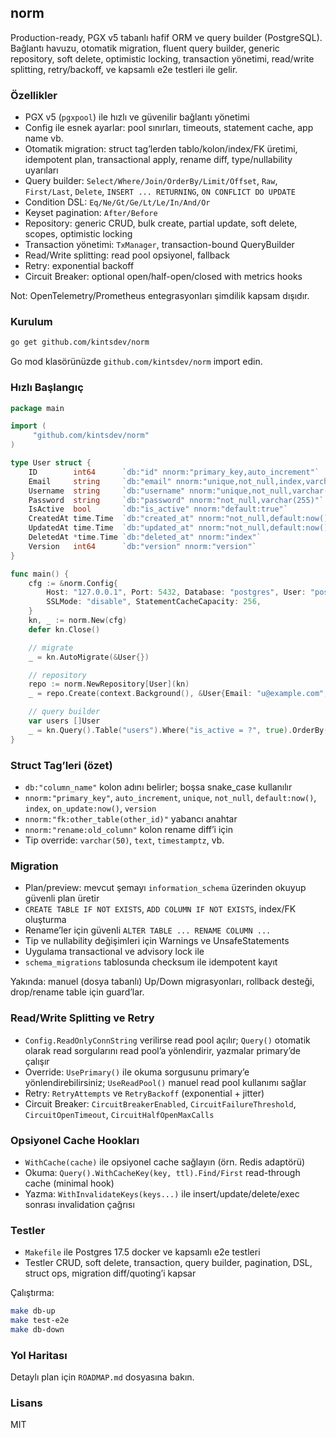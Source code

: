 ## norm

Production-ready, PGX v5 tabanlı hafif ORM ve query builder (PostgreSQL). Bağlantı havuzu, otomatik migration, fluent query builder, generic repository, soft delete, optimistic locking, transaction yönetimi, read/write splitting, retry/backoff, ve kapsamlı e2e testleri ile gelir.

### Özellikler

- PGX v5 (`pgxpool`) ile hızlı ve güvenilir bağlantı yönetimi
- Config ile esnek ayarlar: pool sınırları, timeouts, statement cache, app name vb.
- Otomatik migration: struct tag’lerden tablo/kolon/index/FK üretimi, idempotent plan, transactional apply, rename diff, type/nullability uyarıları
- Query builder: `Select/Where/Join/OrderBy/Limit/Offset`, `Raw`, `First/Last`, `Delete`, `INSERT ... RETURNING`, `ON CONFLICT DO UPDATE`
- Condition DSL: `Eq/Ne/Gt/Ge/Lt/Le/In/And/Or`
- Keyset pagination: `After/Before`
- Repository: generic CRUD, bulk create, partial update, soft delete, scopes, optimistic locking
- Transaction yönetimi: `TxManager`, transaction-bound QueryBuilder
- Read/Write splitting: read pool opsiyonel, fallback
- Retry: exponential backoff
- Circuit Breaker: optional open/half-open/closed with metrics hooks

Not: OpenTelemetry/Prometheus entegrasyonları şimdilik kapsam dışıdır.

### Kurulum

```bash
go get github.com/kintsdev/norm
```

Go mod klasörünüzde `github.com/kintsdev/norm` import edin.

### Hızlı Başlangıç

```go
package main

import (
     "github.com/kintsdev/norm"
)

type User struct {
    ID        int64      `db:"id" nnorm:"primary_key,auto_increment"`
    Email     string     `db:"email" nnorm:"unique,not_null,index,varchar(255)"`
    Username  string     `db:"username" nnorm:"unique,not_null,varchar(50)"`
    Password  string     `db:"password" nnorm:"not_null,varchar(255)"`
    IsActive  bool       `db:"is_active" nnorm:"default:true"`
    CreatedAt time.Time  `db:"created_at" nnorm:"not_null,default:now()"`
    UpdatedAt time.Time  `db:"updated_at" nnorm:"not_null,default:now(),on_update:now()"`
    DeletedAt *time.Time `db:"deleted_at" nnorm:"index"`
    Version   int64      `db:"version" nnorm:"version"`
}

func main() {
    cfg := &norm.Config{
        Host: "127.0.0.1", Port: 5432, Database: "postgres", User: "postgres", Password: "postgres",
        SSLMode: "disable", StatementCacheCapacity: 256,
    }
    kn, _ := norm.New(cfg)
    defer kn.Close()

    // migrate
    _ = kn.AutoMigrate(&User{})

    // repository
    repo := norm.NewRepository[User](kn)
    _ = repo.Create(context.Background(), &User{Email: "u@example.com", Username: "u", Password: "x"})

    // query builder
    var users []User
    _ = kn.Query().Table("users").Where("is_active = ?", true).OrderBy("id ASC").Limit(10).Find(context.Background(), &users)
}
```

### Struct Tag’leri (özet)

- `db:"column_name"` kolon adını belirler; boşsa snake_case kullanılır
- `nnorm:"primary_key"`, `auto_increment`, `unique`, `not_null`, `default:now()`, `index`, `on_update:now()`, `version`
- `nnorm:"fk:other_table(other_id)"` yabancı anahtar
- `nnorm:"rename:old_column"` kolon rename diff’i için
- Tip override: `varchar(50)`, `text`, `timestamptz`, vb.

### Migration

- Plan/preview: mevcut şemayı `information_schema` üzerinden okuyup güvenli plan üretir
- `CREATE TABLE IF NOT EXISTS`, `ADD COLUMN IF NOT EXISTS`, index/FK oluşturma
- Rename’ler için güvenli `ALTER TABLE ... RENAME COLUMN ...`
- Tip ve nullability değişimleri için Warnings ve UnsafeStatements
- Uygulama transactional ve advisory lock ile
- `schema_migrations` tablosunda checksum ile idempotent kayıt

Yakında: manuel (dosya tabanlı) Up/Down migrasyonları, rollback desteği, drop/rename table için guard’lar.

### Read/Write Splitting ve Retry

- `Config.ReadOnlyConnString` verilirse read pool açılır; `Query()` otomatik olarak read sorgularını read pool’a yönlendirir, yazmalar primary’de çalışır
- Override: `UsePrimary()` ile okuma sorgusunu primary’e yönlendirebilirsiniz; `UseReadPool()` manuel read pool kullanımı sağlar
- Retry: `RetryAttempts` ve `RetryBackoff` (exponential + jitter)
- Circuit Breaker: `CircuitBreakerEnabled`, `CircuitFailureThreshold`, `CircuitOpenTimeout`, `CircuitHalfOpenMaxCalls`

### Opsiyonel Cache Hookları

- `WithCache(cache)` ile opsiyonel cache sağlayın (örn. Redis adaptörü)
- Okuma: `Query().WithCacheKey(key, ttl).Find/First` read-through cache (minimal hook)
- Yazma: `WithInvalidateKeys(keys...)` ile insert/update/delete/exec sonrası invalidation çağrısı

### Testler

- `Makefile` ile Postgres 17.5 docker ve kapsamlı e2e testleri
- Testler CRUD, soft delete, transaction, query builder, pagination, DSL, struct ops, migration diff/quoting’i kapsar

Çalıştırma:

```bash
make db-up
make test-e2e
make db-down
```

### Yol Haritası

Detaylı plan için `ROADMAP.md` dosyasına bakın.

### Lisans

MIT
